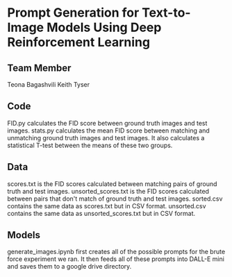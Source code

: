 # Prompt Generation for Text-to-Image Models Using Deep Reinforcement Learning

## Team Member 
Teona Bagashvili
Keith Tyser

## Code 
FID.py calculates the FID score between ground truth images and test images.
stats.py calculates the mean FID score between matching and unmatching ground truth images and test images. It also calculates a statistical T-test between the means of these two groups.

## Data
scores.txt is the FID scores calculated between matching pairs of ground truth and test images.
unsorted_scores.txt is the FID scores calculated between pairs that don't match of ground truth and test images.
sorted.csv contains the same data as scores.txt but in CSV format.
unsorted.csv contains the same data as unsorted_scores.txt but in CSV format.

## Models
generate_images.ipynb first creates all of the possible prompts for the brute force experiment we ran. It then feeds all of these prompts into DALL-E mini and saves them to a google drive directory.
